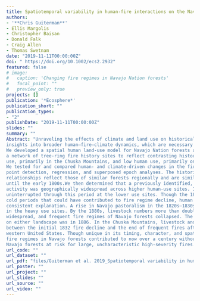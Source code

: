 ```yaml
---
title: Spatiotemporal variability in human-fire interactions on the Navajo Nation
authors:
- '**Chris Guiterman**'
- Ellis Margolis
- Christopher Baisan
- Donald Falk
- Craig Allen
- Thomas Swetnam
date: "2019-11-11T00:00:00Z"
doi: " https://doi.org/10.1002/ecs2.2932"
featured: false
# image:
#   caption: 'Changing fire regimes in Navajo Nation forests'
#   focal_point: ""
#   preview_only: true
projects: []
publication: '*Ecosphere*'
publication_short: ""
publication_types:
- "2"
publishDate: "2019-11-11T00:00:00Z"
slides: ""
summary: ""
Abstract: "Unraveling the effects of climate and land use on historical fire regimes provides important
insights into broader human–fire–climate dynamics, which are necessary for ecologically based forest management.
We developed a spatial human land-use model for Navajo Nation forests across which we sampled
a network of tree-ring fire history sites to reflect contrasting historical land-use intensity: high human
use, primarily in the Chuska Mountains, and low human use, primarily on the central Defiance Plateau.
We tested for and compared human- and climate-driven changes in the fire regimes by applying change
point detection, regression, and superposed epoch analyses. The historical fire regimes and fire–climate
relationships reflect those of similar forests regionally and are similar between the two Navajo landscapes
until the early 1800s.We then determined that a previously identified, localized, early (1830s) decline in fire
activity was geographically widespread across higher human-use sites. In contrast, fires continued to burn
uninterrupted through this period at the lower use sites. Though the 1830s included significantly wet and
cold periods that could have contributed to fire regime decline, human factors pose a more spatiotemporally
consistent explanation. A rise in Navajo pastoralism in the 1820s–1830s was concentrated seasonally
in the heavy use sites. By the 1880s, livestock numbers more than doubled, grazing became far more spatially
widespread, and frequent fire regimes of Navajo forests collapsed. The last widespread fire recorded
on either landscape was in 1886. In the Chuska Mountains, livestock and fire coexisted for over 50 yr
between the initial 1832 fire decline and the end of frequent fires after 1886, an exceptional pattern in the
western United States. Though unique in its timing, character, and spatial dynamics, the collapse of historical
fire regimes in Navajo forests contributed to now over a century without frequent surface fire, leaving
Navajo forests at risk for large, uncharacteristic high-severity fires."
url_code: ""
url_dataset: ""
url_pdf: "files/Guiterman et al. 2019_Spatiotemporal variability in human-fire interactions on the Navajo Nation.pdf"
url_poster: ""
url_project: ""
url_slides: ""
url_source: ""
url_video: ""
---
```


<script type="text/javascript" src="https://d1bxh8uas1mnw7.cloudfront.net/assets/embed.js"></script><div class="altmetric-embed" data-badge-type="donut" data-altmetric-id="70184631" />

